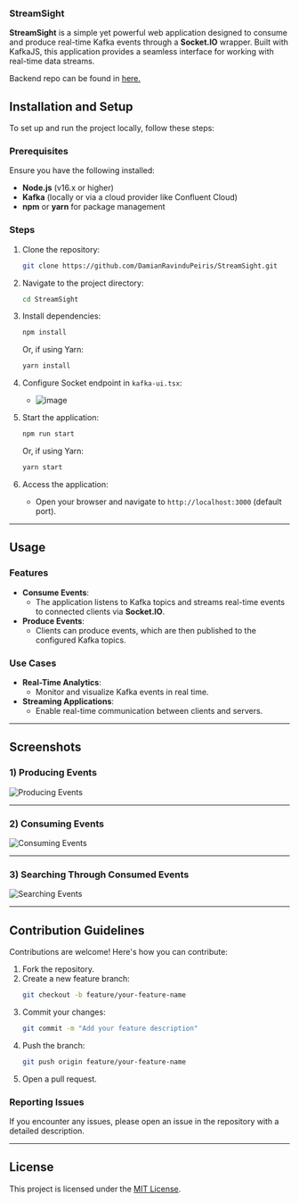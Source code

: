 ### StreamSight  

**StreamSight** is a simple yet powerful web application designed to consume and produce real-time Kafka events through a **Socket.IO** wrapper. Built with KafkaJS, this application provides a seamless interface for working with real-time data streams.

Backend repo can be found in <a href="https://github.com/DamianRavinduPeiris/kafka-ts">here.</a>

## Installation and Setup

To set up and run the project locally, follow these steps:

### Prerequisites
Ensure you have the following installed:
- **Node.js** (v16.x or higher)
- **Kafka** (locally or via a cloud provider like Confluent Cloud)
- **npm** or **yarn** for package management

### Steps
1. Clone the repository:
   ```bash
   git clone https://github.com/DamianRavinduPeiris/StreamSight.git
   ```
2. Navigate to the project directory:
   ```bash
   cd StreamSight
   ```
3. Install dependencies:
   ```bash
   npm install
   ```
   Or, if using Yarn:
   ```bash
   yarn install
   ```
4. Configure Socket endpoint in `kafka-ui.tsx`:
   
   - ![image](https://github.com/user-attachments/assets/6d6734a1-287d-4cdb-ab34-b91d99ed9c9a)


6. Start the application:
   ```bash
   npm run start
   ```
   Or, if using Yarn:
   ```bash
   yarn start
   ```

7. Access the application:
   - Open your browser and navigate to `http://localhost:3000` (default port).

---

## Usage

### Features
- **Consume Events**:
  - The application listens to Kafka topics and streams real-time events to connected clients via **Socket.IO**.
- **Produce Events**:
  - Clients can produce events, which are then published to the configured Kafka topics.

### Use Cases
- **Real-Time Analytics**:
  - Monitor and visualize Kafka events in real time.
- **Streaming Applications**:
  - Enable real-time communication between clients and servers.

---


## Screenshots

### 1) Producing Events  
![Producing Events](https://github.com/user-attachments/assets/55e08de7-c6c4-4f96-b9f6-b4e0d8d91fec)  

---

### 2) Consuming Events  
![Consuming Events](https://github.com/user-attachments/assets/b850e4e3-1477-4eba-b7e4-584ff20b2821)  

---

### 3) Searching Through Consumed Events  
![Searching Events](https://github.com/user-attachments/assets/3c43a1df-3929-434a-bcbd-f465ad35905d)  

---

## Contribution Guidelines

Contributions are welcome! Here's how you can contribute:

1. Fork the repository.
2. Create a new feature branch:
   ```bash
   git checkout -b feature/your-feature-name
   ```
3. Commit your changes:
   ```bash
   git commit -m "Add your feature description"
   ```
4. Push the branch:
   ```bash
   git push origin feature/your-feature-name
   ```
5. Open a pull request.

### Reporting Issues
If you encounter any issues, please open an issue in the repository with a detailed description.

---

## License

This project is licensed under the [MIT License](LICENSE).
